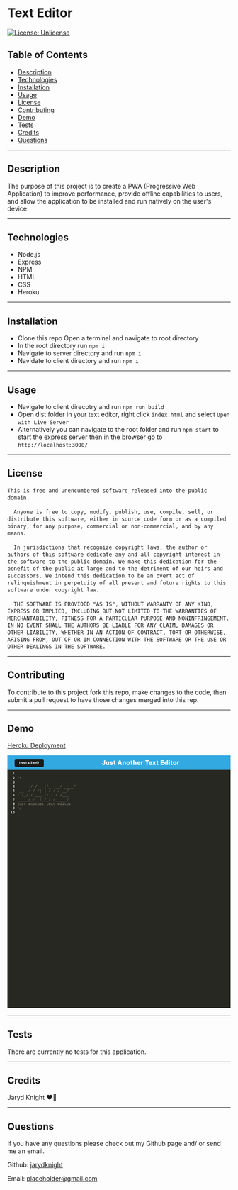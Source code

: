 
  # Text Editor

  [![License: Unlicense](https://img.shields.io/badge/license-Unlicense-blue.svg)](http://unlicense.org/)

  ## Table of Contents

  * [Description](#description)
  * [Technologies](#technologies)
  * [Installation](#installation)
  * [Usage](#usage)
  * [License](#license)
  * [Contributing](#contributing)
  * [Demo](#demo)
  * [Tests](#tests)
  * [Credits](#credits)
  * [Questions](#questions)

  ---

  ## Description

  The purpose of this project is to create a PWA (Progressive Web Application) to improve performance, provide offline capabilities to users, and allow the application to be installed and run natively on the user's device.

  ---

  ## Technologies

  * Node.js
  * Express
  * NPM
  *  HTML
  *  CSS
  *  Heroku


  ---

  ## Installation

  * Clone this repo
  Open a terminal and navigate to root directory
  * In the root directory run ```npm i```
  * Navigate to server directory and run ```npm i```
  * Navidate to client directory and run ```npm i```

  ---

  ## Usage

  * Navigate to client direcotry and run ```npm run build```
  * Open dist folder in your text editor, right click ```index.html``` and select ```Open with Live Server```
  * Alternatively you can navigate to the root folder and run ```npm start``` to start the express server then in the browser go to ```http://localhost:3000/```

  ---

  ## License

    This is free and unencumbered software released into the public domain.
  
      Anyone is free to copy, modify, publish, use, compile, sell, or distribute this software, either in source code form or as a compiled binary, for any purpose, commercial or non-commercial, and by any means.
      
      In jurisdictions that recognize copyright laws, the author or authors of this software dedicate any and all copyright interest in the software to the public domain. We make this dedication for the benefit of the public at large and to the detriment of our heirs and successors. We intend this dedication to be an overt act of relinquishment in perpetuity of all present and future rights to this software under copyright law.
      
      THE SOFTWARE IS PROVIDED "AS IS", WITHOUT WARRANTY OF ANY KIND, EXPRESS OR IMPLIED, INCLUDING BUT NOT LIMITED TO THE WARRANTIES OF MERCHANTABILITY, FITNESS FOR A PARTICULAR PURPOSE AND NONINFRINGEMENT. IN NO EVENT SHALL THE AUTHORS BE LIABLE FOR ANY CLAIM, DAMAGES OR OTHER LIABILITY, WHETHER IN AN ACTION OF CONTRACT, TORT OR OTHERWISE, ARISING FROM, OUT OF OR IN CONNECTION WITH THE SOFTWARE OR THE USE OR OTHER DEALINGS IN THE SOFTWARE.

  ---

  ## Contributing

  To contribute to this project fork this repo, make changes to the code, then submit a pull request to have those changes merged into this rep.

  ---

  ## Demo

  [Heroku Deployment](https://frozen-sands-72166.herokuapp.com/)

  ![](./assets/images/frozen-sands-72166.herokuapp.com_.png)

  ---

  ## Tests

  There are currently no tests for this application.

  ---

  ## Credits

  Jaryd Knight :heart_on_fire:

  ---

  ## Questions

  If you have any questions please check out my Github page and/ or send me an email.

  Github: [jarydknight](https://github.com/jarydknight)
  
  Email: placeholder@gmail.com
  